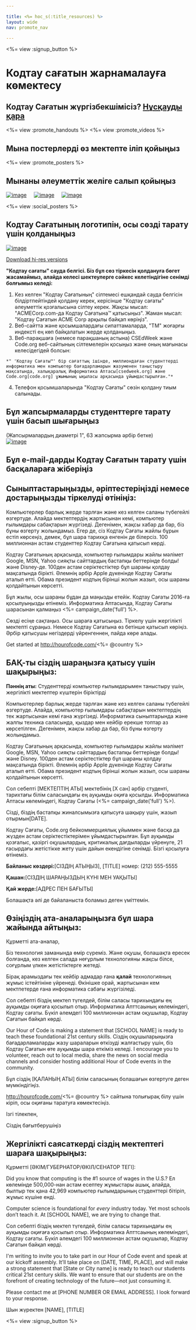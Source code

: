 ```yaml
---

title: <%= hoc_s(:title_resources) %>
layout: wide
nav: promote_nav

---
```


<%= view :signup_button %>

<link rel="stylesheet" type="text/css" href="/css/promote-page.css" />
</link>

# Кодтау сағатын жарнамалауға көмектесу

## Кодтау Сағатын жүргізбекшімісіз? [ Нұсқауды қара ](<%= resolve_url('/how-to') %>)

<%= view :promote_handouts %> <%= view :promote_videos %>

<a id="posters"></a>

## Мына постерлерді өз мектепте іліп қойыңыз

<%= view :promote_posters %>

<a id="social"></a>

## Мынаны әлеуметтік желіге салып қойыңыз

[![image](/images/fit-250/social-1.jpg)](/images/social-1.jpg)&nbsp;&nbsp;&nbsp;&nbsp; [![image](/images/fit-250/social-2.jpg)](/images/social-2.jpg)&nbsp;&nbsp;&nbsp;&nbsp; [![image](/images/fit-250/social-3.jpg)](/images/social-3.jpg)&nbsp;&nbsp;&nbsp;&nbsp;

<%= view :social_posters %>

<a id="logo"></a>

## Кодтау Сағатының логотипін, осы сөзді тарату үшін қолданыңыз

[![image](<%= localized_image('/images/fit-200/hour-of-code-logo.png') %>)](<%= localized_image('/images/hour-of-code-logo.png') %>)

[Download hi-res versions](http://images.code.org/share/hour-of-code-logo.zip)

**"Кодтау сағаты" сауда белгісі. Біз бұл сөз тіркесін қолдануға бөгет жасамаймыз, алайда келесі шектеулерге сәйкес келетіндігіне сенімді болғымыз келеді:**

  1. Кез келген "Кодтау Сағатының" сілтемесі ешқандай сауда белгісін білдіртпейтіндей қолдану керек, керісінше "Кодтау сағаты" әлеуметтік қозғалысына сілтеу керек. Жақсы мысал: "ACMECorp.com-да Кодтау Сағатына™ қатысыңыз". Жаман мысал: "Кодтау Сағатын ACME Corp арқылы байқап көріңіз".
  2. Веб-сайтта және қосымшалардағы сипаттамаларда, "ТМ" жоғарғы индексті ең көп байқалатын жерде қолданыңыз.
  3. Веб-парақшаға (немесе парақшаның астына) CSEdWeek және Code.org веб-сайтының сілтемелерін қосыңыз және оның мағынасы келесідегідей болсын:
    
    *" 'Кодтау Сағаты™' бір сағаттың ішінде, миллиондаған студенттерді информатика мен компьютер бағадарламарын жазуменен таныстыру мақсатында, халықаралық Информатика Аптасы[csedweek.org] және Code.org[code.org] ұжымының ықыласы арқасында ұйымдастырылған."*

  4. Телефон қосымшаларында "Кодтау Сағаты" сөзін қолдану тиым салынады.

<a id="stickers"></a>

## Бұл жапсырмаларды студенттерге тарату үшін басып шығарыңыз

(Жапсырмалардың диаметрі 1", 63 жапсырма әрбір бетке)  
[![image](/images/fit-250/hour-of-code-stickers.png)](/images/hour-of-code-stickers.pdf)

<a id="sample-emails"></a>

## Бұл e-mail-дарды Кодтау Сағатын тарату үшін басқалараға жіберіңіз

<a id="email"></a>

## Сыныптастарыңызды, әріптестеріңізді немесе достарыңызды тіркелуді өтініңіз:

Компьютерлер барлық жерде тарлған және кез келген саланы түбегейлі өзгертуде. Алайда мектептердің жартысынан кемі, компьютер ғылымдары сабақтарын жүргізеді. Дегенімен, жақсы хабар да бар, біз бұны өзгерту жолындамыз. Егер де, сіз Кодтау Сағаты жайлы бұрын естіп көрсеңіз, демек, бұл шара тарихқа енгенін де білерсіз. 100 миллионнан астам студенттер Кодтау Сағатына қатысып көрді.

Кодтау Сағатының арқасында, компьютер ғылымдары жайлы мәлімет Google, MSN, Yahoo сияқты сайттардың бастапқы беттерінде болды! және Disney-де. 100ден астам серіктестіктер бұл шараны қолдау мақсатында бірікті. Әлемнің әрбір Apple дүкенінде Кодтау Сағаты аталып өтті. Обама президент кодтың бірінші жолын жазып, осы шараны қолдайтынын көрсетті.

Бұл жылы, осы шараны бұдан да маңызды етейік. Кодтау Сағаты 2016-ға қосылуыңызды өтінеміз. Информатика Аптасында, Кодтау Сағаты шарасынан қалмаңыз <%= campaign_date('full') %>.

Сөзді есіңе сақтаңыз. Осы шараға қатысыңыз. Тіркелу үшін жергілікті мектепті сұраңыз. Немесе Кодтау Сағатына өз бетінше қатысып көріңіз. Әрбір қатысушы негіздерді үйренгеннен, пайда көре алады.

Get started at http://hourofcode.com/<%= @country %>

<a id="media-pitch"></a>

## БАҚ-ты сіздің шараңызға қатысу үшін шақырыңыз:

**Пәннің аты:** Студенттерді компьютер ғылымдарымен таныстыру үшін, жергілікті мектептер күштерін біріктірді

Компьютерлер барлық жерде тарлған және кез келген саланы түбегейлі өзгертуде. Алайда, компьютер ғылымдары сабақтарын мектептердің тек жартысынан кемі ғана жүргізеді. Информатика сыныптарында және жалпы техника саласында, қыздар мен кейбір ерекше топтар аз көрсетілген. Дегенімен, жақсы хабар да бар, біз бұны өзгерту жолындамыз.

Кодтау Сағатының арқасында, компьютер ғылымдары жайлы мәлімет Google, MSN, Yahoo сияқты сайттардың бастапқы беттерінде болды! және Disney. 100ден астам серіктестіктер бұл шараны қолдау мақсатында бірікті. Әлемнің әрбір Apple дүкенінде Кодтау Сағаты аталып өтті. Обама президент кодтың бірінші жолын жазып, осы шараны қолдайтынын көрсетті.

Сол себепті [МЕКТЕПТІҢ АТЫ] мектебінің [Х сан] әрбір студенті, тарихтағы білім саласындағы ең ауқымды оқиға қосылды. Информатика Аптасы көлеміндегі, Кодтау Сағаты (<%= campaign_date('full') %>).

Сізді, біздің бастапқы жиналсымызға қатысуға шақыру үшін, жазып отырмын[DATE].

Кодтау Сағаты, Code.org бейкоммерциялық ұйыммен және басқа да жүзден астам серіктестіктерімен ұйымдастырылған. Бұл ауқымды қозғалыс, қазіргі оқушылардың, критикалық дағдыларды үйренуге, 21 ғасырдағы жетістікке жету үшін дайын екендігіне сенімді. Бізгі қосылуға өтінеміз.

**Байланыс көздері:**[СІЗДІҢ АТЫҢЫЗ], [TITLE] номер: (212) 555-5555

**Қашан:**[СІЗДІҢ ШАРАҢЫЗДЫҢ КҮНІ МЕН УАҚЫТЫ]

**Қай жерде:**[АДРЕС ПЕН БАҒЫТЫ]

Болашақта әлі де байаланыста боламыз деген үміттемін.

<a id="parents"></a>

## Өзіңіздің ата-аналарыңызға бұл шара жайында айтыңыз:

Құрметті ата-аналар,

Біз технология заманында өмір сүреміз. Және оқушы, болашақта ересек болғанда, кез келген салада неғұрлым технологияны жақсы білсе, соғұрлым үлкен жетістіктерге жетеді.

Бірақ арамыздағы тек кейбір адмадар ғана **қалай** технологияның жұмыс істейтініне үйренеді. Өкінішке орай, жартысынан кем мектпетерде ғана информатика сабағы жүргізіледі.

Сол себепті біздің мектеп түгелдей, білім саласы тарихындағы ең ауқымды оқиғаға қосылып отыр. Информатика Апттсаының көлеміндегі, Кодтау сағаты. Бүкіл әлемдегі 100 миллионнан астам оқушылар, Кодтау Сағатын байқап көрді.

Our Hour of Code is making a statement that [SCHOOL NAME] is ready to teach these foundational 21st century skills. Сіздің оқушыларыңызға бағадарламаларды жазу шараларын өткізуді жалғастыру үшін, біз Кодтау Сағатын өте ауқымды шара еткіміз келеді. I encourage you to volunteer, reach out to local media, share the news on social media channels and consider hosting additional Hour of Code events in the community.

Бұл сіздің [ҚАЛАНЫҢ АТЫ] білім саласының болашағын өзгертуге деген мүмкіндігіңіз.

http://hourofcode.com/<%= @country %> сайтына толығырақ білу үшін кіріп, осы оқиғаны таратуға көмектесіңіз.

Ізгі тілекпен,

Сіздің бағытберушіңіз

<a id="politicians"></a>

## Жергілікті саясаткерді сіздің мектептегі шараға шақырыңыз:

Құрметті [ӘКІМ/ГУБЕРНАТОР/ӨКІЛ/СЕНАТОР ТЕГІ]:

Did you know that computing is the #1 source of wages in the U.S.? Ел көлемінде 500,000-нан астам есептеу жұмыстары ашық, алайда, былтыр тек қана 42,969 компьютер ғылымдарының студенттері бітіріп, жұмыс күшіне енді.

Computer science is foundational for *every* industry today. Yet most schools don’t teach it. At [SCHOOL NAME], we are trying to change that.

Сол себепті біздің мектеп түгелдей, білім саласы тарихындағы ең ауқымды оқиғаға қосылып отыр. Информатика Апттсаының көлеміндегі, Кодтау сағаты. Бүкіл әлемдегі 100 миллионнан астам оқушылар, Кодтау Сағатын байқап көрді.

I'm writing to invite you to take part in our Hour of Code event and speak at our kickoff assembly. It’ll take place on [DATE, TIME, PLACE], and will make a strong statement that [State or City name] is ready to teach our students critical 21st century skills. We want to ensure that our students are on the forefront of creating technology of the future—not just consuming it.

Please contact me at [PHONE NUMBER OR EMAIL ADDRESS]. I look forward to your response.

Шын жүректен [NAME], [TITLE]

<%= view :signup_button %>